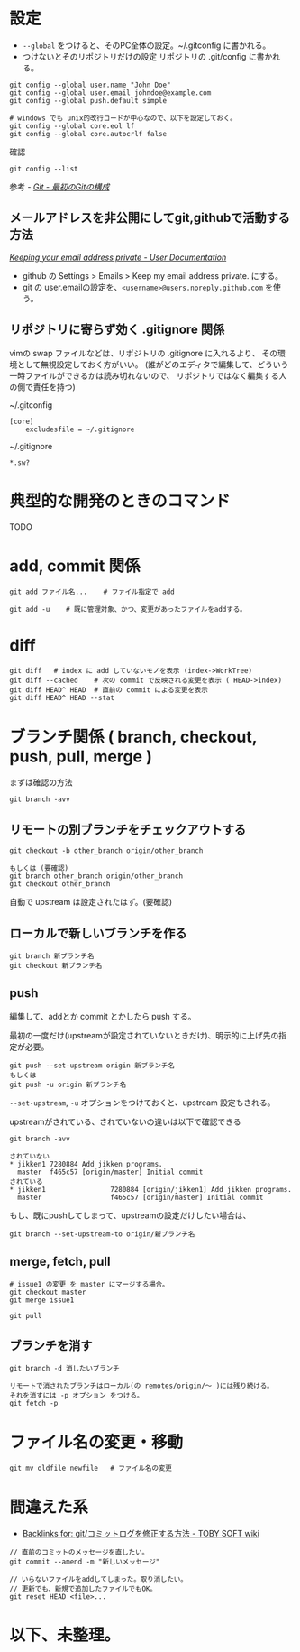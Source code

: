 # 設定

- `--global` をつけると、そのPC全体の設定。~/.gitconfig に書かれる。
- つけないとそのリポジトリだけの設定  リポジトリの .git/config に書かれる。

```
git config --global user.name "John Doe"
git config --global user.email johndoe@example.com
git config --global push.default simple

# windows でも unix的改行コードが中心なので、以下を設定しておく。
git config --global core.eol lf 
git config --global core.autocrlf false

```

確認 

```
git config --list
```

参考 - <cite>[Git - 最初のGitの構成](https://git-scm.com/book/ja/v1/%E4%BD%BF%E3%81%84%E5%A7%8B%E3%82%81%E3%82%8B-%E6%9C%80%E5%88%9D%E3%81%AEGit%E3%81%AE%E6%A7%8B%E6%88%90 "Git - 最初のGitの構成")</cite>


## メールアドレスを非公開にしてgit,githubで活動する方法

<cite>[Keeping your email address private - User Documentation](https://help.github.com/articles/keeping-your-email-address-private/ "Keeping your email address private - User Documentation")</cite>

- github の Settings > Emails > Keep my email address private. にする。
- git の user.emailの設定を、`<username>@users.noreply.github.com` を使う。



## リポジトリに寄らず効く .gitignore 関係

vimの swap ファイルなどは、リポジトリの .gitignore に入れるより、
その環境として無視設定しておく方がいい。
(誰がどのエディタで編集して、どういう一時ファイルができるかは読み切れないので、
リポジトリではなく編集する人の側で責任を持つ)

~/.gitconfig

```
[core]
	excludesfile = ~/.gitignore
```

~/.gitignore

```
*.sw?
```



# 典型的な開発のときのコマンド

TODO

# add, commit 関係

```
git add ファイル名...    # ファイル指定で add

git add -u    # 既に管理対象、かつ、変更があったファイルをaddする。
```

# diff

```
git diff   # index に add していないモノを表示 (index->WorkTree)
git diff --cached    # 次の commit で反映される変更を表示 ( HEAD->index)
git diff HEAD^ HEAD  # 直前の commit による変更を表示
git diff HEAD^ HEAD --stat
```

# ブランチ関係 ( branch, checkout, push, pull, merge )

まずは確認の方法

```
git branch -avv
```

## リモートの別ブランチをチェックアウトする

```
git checkout -b other_branch origin/other_branch

もしくは (要確認)
git branch other_branch origin/other_branch
git checkout other_branch
```

自動で upstream は設定されたはず。(要確認)


## ローカルで新しいブランチを作る

```
git branch 新ブランチ名
git checkout 新ブランチ名
```

## push

編集して、addとか commit とかしたら push する。

最初の一度だけ(upstreamが設定されていないときだけ)、明示的に上げ先の指定が必要。

```
git push --set-upstream origin 新ブランチ名
もしくは
git push -u origin 新ブランチ名
```

`--set-upstream`, `-u` オプションをつけておくと、upstream 設定もされる。

upstreamがされている、されていないの違いは以下で確認できる
```
git branch -avv

されていない
* jikken1 7280884 Add jikken programs.
  master  f465c57 [origin/master] Initial commit
されている
* jikken1                7280884 [origin/jikken1] Add jikken programs.
  master                 f465c57 [origin/master] Initial commit
```

もし、既にpushしてしまって、upstreamの設定だけしたい場合は、

```
git branch --set-upstream-to origin/新ブランチ名
```

## merge, fetch, pull

```
# issue1 の変更 を master にマージする場合。
git checkout master
git merge issue1
```

```
git pull 
```




## ブランチを消す

```
git branch -d 消したいブランチ

リモートで消されたブランチはローカル(の remotes/origin/～ )には残り続ける。
それを消すには -p オプション をつける。 
git fetch -p 
```



# ファイル名の変更・移動

```
git mv oldfile newfile   # ファイル名の変更
```


# 間違えた系

- [Backlinks for: git/コミットログを修正する方法 - TOBY SOFT wiki](http://tobysoft.net/wiki/index.php?plugin=related&amp;page=git%2F%A5%B3%A5%DF%A5%C3%A5%C8%A5%ED%A5%B0%A4%F2%BD%A4%C0%B5%A4%B9%A4%EB%CA%FD%CB%A1)

```
// 直前のコミットのメッセージを直したい。
git commit --amend -m "新しいメッセージ"
```


```
// いらないファイルをaddしてしまった。取り消したい。
// 更新でも、新規で追加したファイルでもOK。
git reset HEAD <file>...
```


# 以下、未整理。





